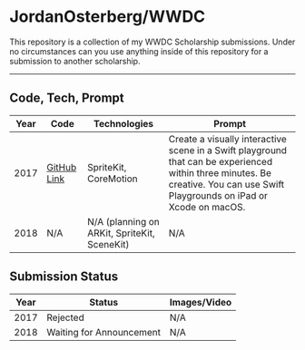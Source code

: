 JordanOsterberg/WWDC
===================


This repository is a collection of my WWDC Scholarship submissions. Under no circumstances can you use anything inside of this repository for a submission to another scholarship.

---


## Code, Tech, Prompt
| Year | Code | Technologies |   Prompt   | 
|------|------|--------------|------------| 
| 2017 | [GitHub Link](https://github.com/JordanOsterberg/wwdc/tree/master/2017/WWDC17.playground) | SpriteKit, CoreMotion | Create a visually interactive scene in a Swift playground that can be experienced within three minutes. Be creative. You can use Swift Playgrounds on iPad or Xcode on macOS. |
| 2018 | N/A  | N/A (planning on ARKit, SpriteKit, SceneKit) | N/A |

## Submission Status
| Year |   Status  | Images/Video |
|------|-----------|--------------|
| 2017 | Rejected |  N/A |
| 2018 | Waiting for Announcement | N/A |
